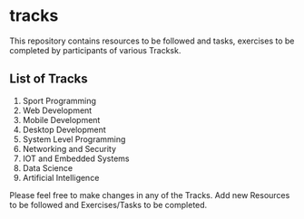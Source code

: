 # tracks
This repository contains resources to be followed and tasks, exercises to be completed by participants of various Tracksk. 

## List of Tracks
1) Sport Programming
2) Web Development
3) Mobile Development
4) Desktop Development
5) System Level Programming
6) Networking and Security
7) IOT and Embedded Systems
8) Data Science
9) Artificial Intelligence


Please feel free to make changes in any of the Tracks. Add new Resources to be followed and Exercises/Tasks to be completed. 
